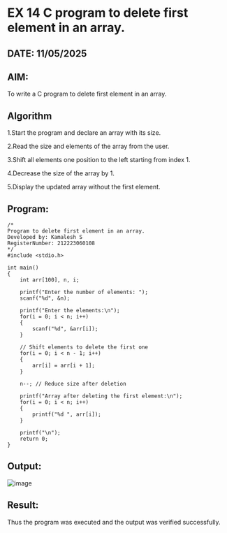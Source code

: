 # EX 14 C program to delete first element in an array.
## DATE: 11/05/2025
## AIM:
To write a C program to delete first element in an array.

## Algorithm
1.Start the program and declare an array with its size.

2.Read the size and elements of the array from the user.

3.Shift all elements one position to the left starting from index 1.

4.Decrease the size of the array by 1.

5.Display the updated array without the first element.
## Program:
```
/*
Program to delete first element in an array.
Developed by: Kamalesh S
RegisterNumber: 212223060108  
*/
#include <stdio.h>

int main()
{
    int arr[100], n, i;

    printf("Enter the number of elements: ");
    scanf("%d", &n);

    printf("Enter the elements:\n");
    for(i = 0; i < n; i++)
    {
        scanf("%d", &arr[i]);
    }

    // Shift elements to delete the first one
    for(i = 0; i < n - 1; i++)
    {
        arr[i] = arr[i + 1];
    }

    n--; // Reduce size after deletion

    printf("Array after deleting the first element:\n");
    for(i = 0; i < n; i++)
    {
        printf("%d ", arr[i]);
    }

    printf("\n");
    return 0;
}

```

## Output:

![image](https://github.com/user-attachments/assets/f2739949-7154-4802-b448-1d4ed60b867c)


## Result:
Thus the program was executed and the output was verified successfully.
